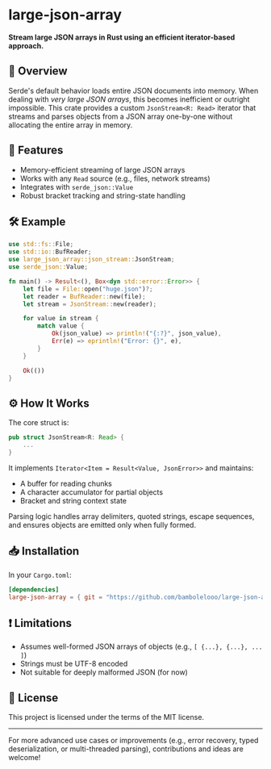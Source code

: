 # large-json-array

**Stream large JSON arrays in Rust using an efficient iterator-based approach.**

## 🚀 Overview

Serde's default behavior loads entire JSON documents into memory. When dealing with *very large JSON arrays*, this
becomes inefficient or outright impossible. This crate provides a custom `JsonStream<R: Read>` iterator that streams and
parses objects from a JSON array one-by-one without allocating the entire array in memory.

## 🔧 Features

- Memory-efficient streaming of large JSON arrays
- Works with any `Read` source (e.g., files, network streams)
- Integrates with `serde_json::Value`
- Robust bracket tracking and string-state handling

## 🛠 Example

```rust
use std::fs::File;
use std::io::BufReader;
use large_json_array::json_stream::JsonStream;
use serde_json::Value;

fn main() -> Result<(), Box<dyn std::error::Error>> {
    let file = File::open("huge.json")?;
    let reader = BufReader::new(file);
    let stream = JsonStream::new(reader);

    for value in stream {
        match value {
            Ok(json_value) => println!("{:?}", json_value),
            Err(e) => eprintln!("Error: {}", e),
        }
    }

    Ok(())
}
````


## ⚙️ How It Works

The core struct is:

```rust
pub struct JsonStream<R: Read> {
    ...
}
```

It implements `Iterator<Item = Result<Value, JsonError>>` and maintains:

* A buffer for reading chunks
* A character accumulator for partial objects
* Bracket and string context state

Parsing logic handles array delimiters, quoted strings, escape sequences, and ensures objects are emitted only when
fully formed.

## 📥 Installation

In your `Cargo.toml`:

```toml
[dependencies]
large-json-array = { git = "https://github.com/bambolelooo/large-json-array" }
```

## ❗ Limitations

* Assumes well-formed JSON arrays of objects (e.g., `[ {...}, {...}, ... ]`)
* Strings must be UTF-8 encoded
* Not suitable for deeply malformed JSON (for now)

## 📄 License

This project is licensed under the terms of the MIT license.

---

For more advanced use cases or improvements (e.g., error recovery, typed deserialization, or multi-threaded parsing),
contributions and ideas are welcome!

